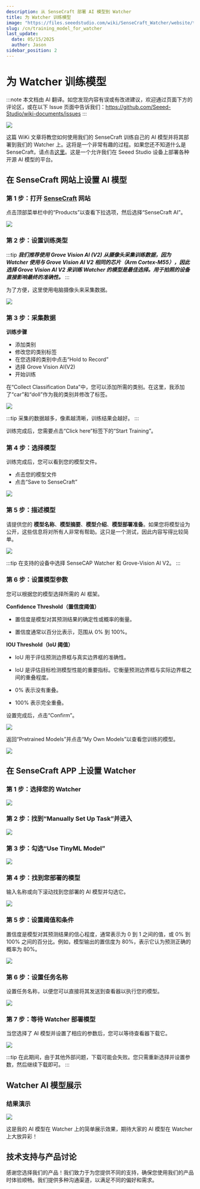 ```yaml
---
description: 从 SenseCraft 部署 AI 模型到 Watcher
title: 为 Watcher 训练模型
image: "https://files.seeedstudio.com/wiki/SenseCraft_Watcher/website/top3.png"
slug: /cn/training_model_for_watcher
last_update:
  date: 05/15/2025
  author: Jason
sidebar_position: 2
---
```


# 为 Watcher 训练模型

:::note
本文档由 AI 翻译。如您发现内容有误或有改进建议，欢迎通过页面下方的评论区，或在以下 Issue 页面中告诉我们：https://github.com/Seeed-Studio/wiki-documents/issues
:::

<div style={{textAlign:'center'}}><img src="https://files.seeedstudio.com/wiki/SenseCraft_Watcher/website/top3.png" style={{width:1000, height:'auto'}}/></div>

这篇 WiKi 文章将教您如何使用我们的 SenseCraft 训练自己的 AI 模型并将其部署到我们的 Watcher 上。这将是一个非常有趣的过程。如果您还不知道什么是 SenseCraft，请点击[这里](https://sensecraft.seeed.cc/)。这是一个允许我们在 Seeed Studio 设备上部署各种开源 AI 模型的平台。

## 在 SenseCraft 网站上设置 AI 模型

### 第 1 步：打开 [SenseCraft](https://sensecraft.seeed.cc/) 网站

点击顶部菜单栏中的“Products”以查看下拉选项，然后选择“SenseCraft AI”。

<div style={{textAlign:'center'}}><img src="https://files.seeedstudio.com/wiki/SenseCraft_Watcher/website/1.png" style={{width:800, height:'auto'}}/></div>

### 第 2 步：设置训练类型

:::tip
**_我们推荐使用 Grove Vision AI (V2) 从摄像头采集训练数据，因为 Watcher 使用与 Grove Vision AI V2 相同的芯片（Arm Cortex-M55），因此选择 Grove Vision AI V2 来训练 Watcher 的模型是最佳选择。用于拍照的设备直接影响最终的准确性。_**
:::

为了方便，这里使用电脑摄像头来采集数据。

<div style={{textAlign:'center'}}><img src="https://files.seeedstudio.com/wiki/SenseCraft_Watcher/website/2.png" style={{width:800, height:'auto'}}/></div>

### 第 3 步：采集数据

**训练步骤**

- 添加类别
- 修改您的类别标签
- 在您选择的类别中点击“Hold to Record”
- 选择 Grove Vision AI(V2)
- 开始训练

在“Collect Classification Data”中，您可以添加所需的类别。在这里，我添加了“car”和“doll”作为我的类别并修改了标签。

<div style={{textAlign:'center'}}><img src="https://files.seeedstudio.com/wiki/SenseCraft_Watcher/website/3.png" style={{width:800, height:'auto'}}/></div>

:::tip
采集的数据越多，像素越清晰，训练结果会越好。
:::

训练完成后，您需要点击“Click here”标签下的“Start Training”。

### 第 4 步：选择模型

训练完成后，您可以看到您的模型文件。

- 点击您的模型文件
- 点击“Save to SenseCraft”

<div style={{textAlign:'center'}}><img src="https://files.seeedstudio.com/wiki/SenseCraft_Watcher/website/4.png" style={{width:800, height:'auto'}}/></div>

### 第 5 步：描述模型

请提供您的 **模型名称**、**模型摘要**、**模型介绍**、**模型部署准备**。如果您将模型设为公开，这些信息将对所有人非常有帮助。这只是一个测试，因此内容写得比较简单。

<div style={{textAlign:'center'}}><img src="https://files.seeedstudio.com/wiki/SenseCraft_Watcher/website/5(2).png" style={{width:800, height:'auto'}}/></div>

:::tip
在支持的设备中选择 SenseCAP Watcher 和 Grove-Vision AI V2。
:::

### 第 6 步：设置模型参数

您可以根据您的模型选择所需的 AI 框架。

**Confidence Threshold（置信度阈值）**
- 置信度是模型对其预测结果的确定性或概率的衡量。

- 置信度通常以百分比表示，范围从 0% 到 100%。

**IOU Threshold（IoU 阈值）**
- IoU 用于评估预测边界框与真实边界框的准确性。

- IoU 是评估目标检测模型性能的重要指标。它衡量预测边界框与实际边界框之间的重叠程度。

- 0% 表示没有重叠。
- 100% 表示完全重叠。

设置完成后，点击“Confirm”。

<div style={{textAlign:'center'}}><img src="https://files.seeedstudio.com/wiki/SenseCraft_Watcher/website/6.png" style={{width:800, height:'auto'}}/></div>

返回“Pretrained Models”并点击“My Own Models”以查看您训练的模型。

<div style={{textAlign:'center'}}><img src="https://files.seeedstudio.com/wiki/SenseCraft_Watcher/website/7.png" style={{width:800, height:'auto'}}/></div>

## 在 SenseCraft APP 上设置 Watcher

### 第 1 步：选择您的 Watcher
<div style={{textAlign:'center'}}><img src="https://files.seeedstudio.com/wiki/SenseCraft_Watcher/website/20.jpg" style={{width:300, height:'auto'}}/></div>

### 第 2 步：找到“Manually Set Up Task”并进入
<div style={{textAlign:'center'}}><img src="https://files.seeedstudio.com/wiki/SenseCraft_Watcher/website/21.jpg" style={{width:300, height:'auto'}}/></div>

### 第 3 步：勾选“Use TinyML Model”
<div style={{textAlign:'center'}}><img src="https://files.seeedstudio.com/wiki/SenseCraft_Watcher/website/22.jpg" style={{width:300, height:'auto'}}/></div>

### 第 4 步：找到您部署的模型

输入名称或向下滚动找到您部署的 AI 模型并勾选它。

<div style={{textAlign:'center'}}><img src="https://files.seeedstudio.com/wiki/SenseCraft_Watcher/website/23.jpg" style={{width:300, height:'auto'}}/></div>

### 第 5 步：设置阈值和条件

置信度是模型对其预测结果的信心程度，通常表示为 0 到 1 之间的值，或 0% 到 100% 之间的百分比。例如，模型输出的置信度为 80%，表示它认为预测正确的概率为 80%。

<div style={{textAlign:'center'}}><img src="https://files.seeedstudio.com/wiki/SenseCraft_Watcher/website/24.jpg" style={{width:300, height:'auto'}}/></div>

### 第 6 步：设置任务名称

设置任务名称，以便您可以直接将其发送到查看器以执行您的模型。

<div style={{textAlign:'center'}}><img src="https://files.seeedstudio.com/wiki/SenseCraft_Watcher/website/25.jpg" style={{width:300, height:'auto'}}/></div>

### 第 7 步：等待 Watcher 部署模型

当您选择了 AI 模型并设置了相应的参数后，您可以等待查看器下载它。

<div style={{textAlign:'center'}}><img src="https://files.seeedstudio.com/wiki/SenseCraft_Watcher/website/26.jpg" style={{width:500, height:'auto'}}/></div>

:::tip
在此期间，由于其他外部问题，下载可能会失败。您只需重新选择并设置参数，然后继续下载即可。
:::

## Watcher AI 模型展示

### 结果演示

<div style={{textAlign:'center'}}><img src="https://files.seeedstudio.com/wiki/SenseCraft_Watcher/website/gif.gif" style={{width:500, height:'auto'}}/></div>

这是我的 AI 模型在 Watcher 上的简单展示效果，期待大家的 AI 模型在 Watcher 上大放异彩！

## 技术支持与产品讨论

感谢您选择我们的产品！我们致力于为您提供不同的支持，确保您使用我们的产品时体验顺畅。我们提供多种沟通渠道，以满足不同的偏好和需求。

<div class="button_tech_support_container">
<a href="https://forum.seeedstudio.com/" class="button_forum"></a>
<a href="https://www.seeedstudio.com/contacts" class="button_email"></a>
</div>

<div class="button_tech_support_container">
<a href="https://discord.gg/eWkprNDMU7" class="button_discord"></a>
<a href="https://github.com/Seeed-Studio/wiki-documents/discussions/69" class="button_discussion"></a>
</div>
